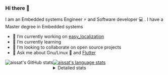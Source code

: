 ### Hi there 👋

I am an Embedded systems Engineer ⚡️ and Software developer 💻 . I have a Master degree in Embedded systems
- 🔭 I’m currently working on [easy_localization](https://pub.dev/packages/easy_localization)
- 🌱 I’m currently learning 
- 👯 I’m looking to collaborate on open source projects
- 💬 Ask me about  Gnu/Linux 🐧 and [Flutter](https://flutter.dev) 

<a href="https://profile-summary-for-github.com/user/aissat">
  <img align="left" height="170px" src="https://github-readme-stats.vercel.app/api?username=aissat&show_icons=true&line_height=27&count_private=true&include_all_commits=true" alt="aissat's GitHub stats"/>
  <img src="https://github-readme-stats.vercel.app/api/top-langs/?username=aissat&hide_langs_below=5&layout=compact" alt="aissat's language stats"/>
</a>

<details>
<summary>Detailed stats</summary>
 

### 🧐 Waka Stats

<!--START_SECTION:waka-->
![Code Time](http://img.shields.io/badge/Code%20Time-4%2C858%20hrs%2027%20mins-blue)

![Profile Views](http://img.shields.io/badge/Profile%20Views-1-blue)

![Lines of code](https://img.shields.io/badge/From%20Hello%20World%20I%27ve%20Written--3%20Million%20lines%20of%20code-blue)

**🐱 My GitHub Data** 

> 🏆 2 Contributions in the Year 2023
 > 
> 📦 120.0 kB Used in GitHub's Storage 
 > 
> 💼 Opted to Hire
 > 
> 📜 163 Public Repositories 
 > 
> 🔑 24 Private Repositories  
 > 
**I'm a Night 🦉** 

```text
🌞 Morning    39 commits     ███░░░░░░░░░░░░░░░░░░░░░░   13.18% 
🌆 Daytime    79 commits     ██████░░░░░░░░░░░░░░░░░░░   26.69% 
🌃 Evening    73 commits     ██████░░░░░░░░░░░░░░░░░░░   24.66% 
🌙 Night      105 commits    ████████░░░░░░░░░░░░░░░░░   35.47%

```
📅 **I'm Most Productive on Tuesday** 

```text
Monday       24 commits     ██░░░░░░░░░░░░░░░░░░░░░░░   8.11% 
Tuesday      72 commits     ██████░░░░░░░░░░░░░░░░░░░   24.32% 
Wednesday    32 commits     ██░░░░░░░░░░░░░░░░░░░░░░░   10.81% 
Thursday     32 commits     ██░░░░░░░░░░░░░░░░░░░░░░░   10.81% 
Friday       61 commits     █████░░░░░░░░░░░░░░░░░░░░   20.61% 
Saturday     41 commits     ███░░░░░░░░░░░░░░░░░░░░░░   13.85% 
Sunday       34 commits     ██░░░░░░░░░░░░░░░░░░░░░░░   11.49%

```


📊 **This Week I Spent My Time On** 

```text
⌚︎ Time Zone: Africa/Algiers

💬 Programming Languages: 
Dart                     18 hrs 31 mins      ████████████████░░░░░░░░░   66.15% 
YAML                     9 hrs 23 mins       ████████░░░░░░░░░░░░░░░░░   33.53% 
Bash                     3 mins              ░░░░░░░░░░░░░░░░░░░░░░░░░   0.21% 
Other                    1 min               ░░░░░░░░░░░░░░░░░░░░░░░░░   0.11% 
Git Config               0 secs              ░░░░░░░░░░░░░░░░░░░░░░░░░   0.0%

🔥 Editors: 
VS Code                  28 hrs              █████████████████████████   100.0%

💻 Operating System: 
Linux                    28 hrs              █████████████████████████   100.0%

```

**I Mostly Code in Dart** 

```text
Dart                     27 repos            ████████░░░░░░░░░░░░░░░░░   33.33% 
TypeScript               9 repos             ██░░░░░░░░░░░░░░░░░░░░░░░   11.11% 
C++                      7 repos             ██░░░░░░░░░░░░░░░░░░░░░░░   8.64% 
Shell                    6 repos             █░░░░░░░░░░░░░░░░░░░░░░░░   7.41% 
PHP                      5 repos             █░░░░░░░░░░░░░░░░░░░░░░░░   6.17%

```


**Timeline**

![Chart not found](https://raw.githubusercontent.com/aissat/aissat/master/charts/bar_graph.png) 


 Last Updated on 03/02/2023 01:19:02 UTC
<!--END_SECTION:waka-->

</details>
